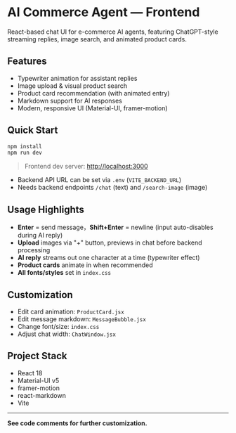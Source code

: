 # AI Commerce Agent — Frontend

React-based chat UI for e-commerce AI agents, featuring ChatGPT-style streaming replies, image search, and animated product cards.

## Features

- Typewriter animation for assistant replies
- Image upload & visual product search
- Product card recommendation (with animated entry)
- Markdown support for AI responses
- Modern, responsive UI (Material-UI, framer-motion)

## Quick Start

```bash
npm install
npm run dev
````

> Frontend dev server: [http://localhost:3000](http://localhost:3000)

* Backend API URL can be set via `.env` (`VITE_BACKEND_URL`)
* Needs backend endpoints `/chat` (text) and `/search-image` (image)

## Usage Highlights

* **Enter** = send message，**Shift+Enter** = newline (input auto-disables during AI reply)
* **Upload** images via "+" button, previews in chat before backend processing
* **AI reply** streams out one character at a time (typewriter effect)
* **Product cards** animate in when recommended
* **All fonts/styles** set in `index.css`

## Customization

* Edit card animation: `ProductCard.jsx`
* Edit message markdown: `MessageBubble.jsx`
* Change font/size: `index.css`
* Adjust chat width: `ChatWindow.jsx`

## Project Stack

* React 18
* Material-UI v5
* framer-motion
* react-markdown
* Vite

---

**See code comments for further customization.**
